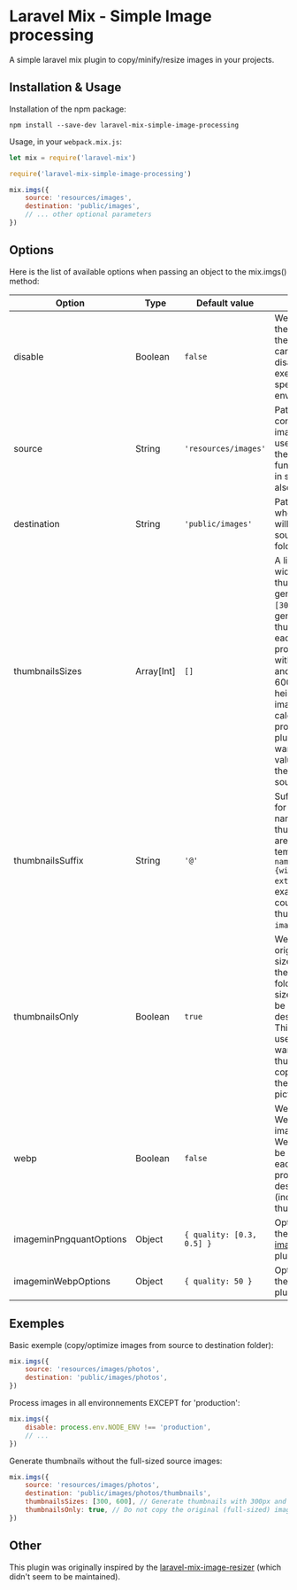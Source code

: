 
# Laravel Mix - Simple Image processing

A simple laravel mix plugin to copy/minify/resize images in your projects.


## Installation & Usage

Installation of the npm package:

```
npm install --save-dev laravel-mix-simple-image-processing
```

Usage, in your `webpack.mix.js`:

```js
let mix = require('laravel-mix')

require('laravel-mix-simple-image-processing')

mix.imgs({
    source: 'resources/images',
    destination: 'public/images',
    // ... other optional parameters
})
```


## Options

Here is the list of available options when passing an object to the mix.imgs() method:

| Option | Type | Default value | Description |
| --- | --- | --- | --- |
| disable | Boolean | `false` | Wether to disabled the execution of the plugin or not, can be used to disable the execution on specific environnements. |
| source | String | `'resources/images'` | Path to the folder containing the images that will be used as input of the processing functions (images in sub-folders are also included). |
| destination | String | `'public/images'` | Path to the folder where the images will be saved (with source-like sub-folders). |
| thumbnailsSizes | Array[Int] | `[]` | A list of maximum-width (in pixel) thumbnail to generate. E.g. `[300, 600]` would generate 2 thumbnails for each image processed, one with a 300px width and one with a 600px width. The height of the images are calculated proportionally. The plugin will emit a warning for each value superior at the width of the source image. |
| thumbnailsSuffix | String | `'@'` | Suffix to be used for thumbnail names, the thumbnail names are based on the template `{img-name}{suffix}{width}.{img-extension}`, for example `image.jpg` could generate a thumbnail named `image@300.jpg`. |
| thumbnailsOnly | Boolean | `true` | Wether to copy the original (full-sized) pictures to the destination folder. The full-sized pictures will be optimized in the destination folder. This option is useful if you only want to generate thumbnails without copying/optimizing the full-sized pictures. |
| webp | Boolean | `false` | Wether to generate WebP images. An image with the WebP format will be generated for each picture processed in the destination folder (including for all thumbnails). |
| imageminPngquantOptions | Object | `{ quality: [0.3, 0.5] }` | Options to pass to the [imageminPngquant](https://github.com/imagemin/imagemin-pngquant#api) plugin. |
| imageminWebpOptions | Object | `{ quality: 50 }` | Options to pass to the [imageminWebp](https://github.com/imagemin/imagemin-webp#api) plugin. |


## Exemples

Basic exemple (copy/optimize images from source to destination folder):
```js
mix.imgs({
    source: 'resources/images/photos',
    destination: 'public/images/photos',
})
```

Process images in all environnements EXCEPT for 'production':
```js
mix.imgs({
    disable: process.env.NODE_ENV !== 'production',
    // ...
})
```

Generate thumbnails without the full-sized source images:
```js
mix.imgs({
    source: 'resources/images/photos',
    destination: 'public/images/photos/thumbnails',
    thumbnailsSizes: [300, 600], // Generate thumbnails with 300px and 600px width.
    thumbnailsOnly: true, // Do not copy the original (full-sized) images over.
})
```

## Other

This plugin was originally inspired by the [laravel-mix-image-resizer](https://github.com/ryotamoriyama/laravel-mix-image-resizer) (which didn't seem to be maintained).